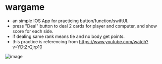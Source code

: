 # wargame
- an simple IOS App for practicing button/function/swiftUI.
- press "Deal" button to deal 2 cards for player and computer, and show score for each side.
- if dealing same rank means tie and no body get points.
- this practice is referencing from https://www.youtube.com/watch?v=YDtZrQjrp10

![image](https://user-images.githubusercontent.com/12805768/221277443-aa9493a2-3f43-4230-a71d-e7dc747ed630.png)
